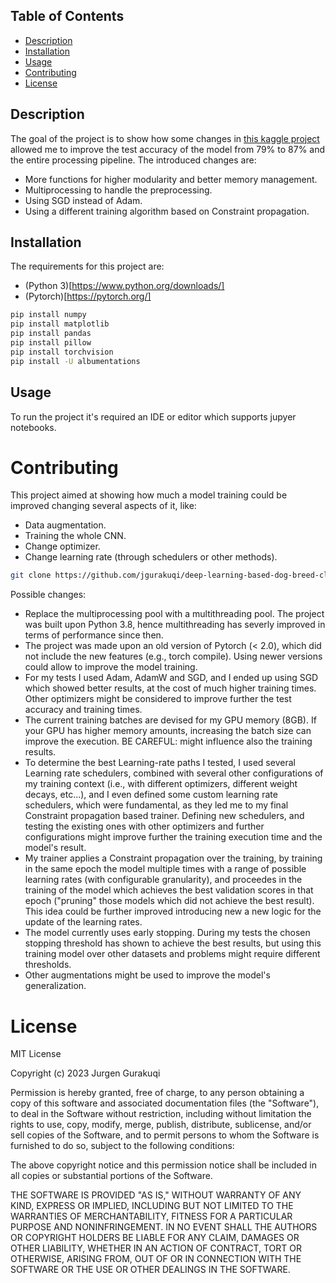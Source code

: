 ## Table of Contents

- [Description](#Description)
- [Installation](#installation)
- [Usage](#usage)
- [Contributing](#contributing)
- [License](#license)


## Description

The goal of the project is to show how some changes in [this kaggle project](https://www.kaggle.com/code/gabrielloye/dogs-inception-pytorch-implementation/notebook) allowed me
to improve the test accuracy of the model from 79% to 87% and the entire processing pipeline. The introduced changes are:
- More functions for higher modularity and better memory management.
- Multiprocessing to handle the preprocessing.
- Using SGD instead of Adam.
- Using a different training algorithm based on Constraint propagation.


## Installation

The requirements for this project are:
- (Python 3)[https://www.python.org/downloads/]
- (Pytorch)[https://pytorch.org/]
  
```bash
pip install numpy
pip install matplotlib
pip install pandas
pip install pillow
pip install torchvision
pip install -U albumentations
```

## Usage

To run the project it's required an IDE or editor which supports jupyer notebooks.

# Contributing

This project aimed at showing how much a model training could be improved changing several aspects of it, like:
- Data augmentation.
- Training the whole CNN.
- Change optimizer.
- Change learning rate (through schedulers or other methods).

```bash
git clone https://github.com/jgurakuqi/deep-learning-based-dog-breed-classifier
```

Possible changes:
- Replace the multiprocessing pool with a multithreading pool. The project was built upon Python 3.8, hence multithreading has severly improved in terms of performance since then.
- The project was made upon an old version of Pytorch (< 2.0), which did not include the new features (e.g., torch compile). Using newer versions could allow to improve the model training.
- For my tests I used Adam, AdamW and SGD, and I ended up using SGD which showed better results, at the cost of much higher training times. Other optimizers might be considered to improve further the test accuracy and training times.
- The current training batches are devised for my GPU memory (8GB). If your GPU has higher memory amounts, increasing the batch size can improve the execution. BE CAREFUL: might influence also the training results.
- To determine the best Learning-rate paths I tested, I used several Learning rate schedulers, combined with several other configurations of my training context (i.e., with different optimizers, different weight decays, etc...), and I even defined some custom learning rate schedulers, which were fundamental, as they led me to my final Constraint propagation based trainer. Defining new schedulers, and testing the existing ones with other optimizers and further configurations might improve further the training execution time and the model's result.
- My trainer applies a Constraint propagation over the training, by training in the same epoch the model multiple times with a range of possible learning rates (with configurable granularity), and proceedes in the training of the model which achieves the best validation scores in that epoch ("pruning" those models which did not achieve the best result). This idea could be further improved introducing new a new logic for the update of the learning rates. 
- The model currently uses early stopping. During my tests the chosen stopping threshold has shown to achieve the best results, but using this training model over other datasets and problems might require different thresholds.
- Other augmentations might be used to improve the model's generalization.

# License

MIT License

Copyright (c) 2023 Jurgen Gurakuqi

Permission is hereby granted, free of charge, to any person obtaining a copy of this software and associated documentation files (the "Software"), to deal in the Software without restriction, including without limitation the rights to use, copy, modify, merge, publish, distribute, sublicense, and/or sell copies of the Software, and to permit persons to whom the Software is furnished to do so, subject to the following conditions:

The above copyright notice and this permission notice shall be included in all copies or substantial portions of the Software.

THE SOFTWARE IS PROVIDED "AS IS," WITHOUT WARRANTY OF ANY KIND, EXPRESS OR IMPLIED, INCLUDING BUT NOT LIMITED TO THE WARRANTIES OF MERCHANTABILITY, FITNESS FOR A PARTICULAR PURPOSE AND NONINFRINGEMENT. IN NO EVENT SHALL THE AUTHORS OR COPYRIGHT HOLDERS BE LIABLE FOR ANY CLAIM, DAMAGES OR OTHER LIABILITY, WHETHER IN AN ACTION OF CONTRACT, TORT OR OTHERWISE, ARISING FROM, OUT OF OR IN CONNECTION WITH THE SOFTWARE OR THE USE OR OTHER DEALINGS IN THE SOFTWARE.
